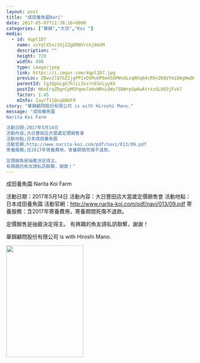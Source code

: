 ```yaml
---
layout: post
title: "成田養魚園Nari" 
date: 2017-05-07T11:38:16+0000 
categories: ["華錦","大日","Koi "] 
media:
  - id: 4qpl1D7
    name: xxYqlX5xz1UjZZgDRNVrckj8m3M
    description: ""   
    height: 720
    width: 498
    type: image/jpeg
    link: https://i.imgur.com/4qpl1D7.jpg
    prevLoc: ZBwv2lQ7GZIjgPP1vD5MuOP6m45OPWsGLxqNVq64cR9vZK8VYmiDAgNwDBDZTQxZKpWJGMU4WrzJjQD1cVAzlpkqJVUXQG7vv7K7um5wR6VxkxuYowyVRK07CLZXRWOEgki4G126v4xptWLzzN4yQqhlB7LLAYKRTM3QpMOKvkh855q1zGQLc6AErNND79HzN02ojLgRfmM62E4ONETok3EVnLqgHW8QjDj7o4UExqy5N0KVsJZ9263WZvS8YBZwxqmGFyB
    parentId: lgJQpGLgk7hlLL3xzrnESnLyy6X
    postId: N6nErqZDgnCpM5PqmolkHvWRnLQWz7SBWrpGpKwAtrxzGLOO3jFvk7
    factor: 1.45
    mInfo: IayrT11QxaDBbF9
story: "華錦顧問股份有限公司 is with Hiroshi Mano."
message: "成田養魚園
Narita Koi Farm

活動日期;2017年5月14日
活動內容;大日豐田店大當歲定價銷售會
活動地點;日本成田養魚園
活動官網;http;//www.narita-koi.com/pdf/navi/013/09.pdf
寄養服務;含2017年寄養費用，寄養期間死傷不退款。

定價銷售是抽籤決定得主。
有興趣的魚友請私訊聯繫，謝謝！"
---
```


成田養魚園
Narita Koi Farm

活動日期：2017年5月14日
活動內容：大日豐田店大當歲定價銷售會
活動地點：日本成田養魚園
活動官網：http://www.narita-koi.com/pdf/navi/013/09.pdf
寄養服務：含2017年寄養費用，寄養期間死傷不退款。

定價銷售是抽籤決定得主。
有興趣的魚友請私訊聯繫，謝謝！
 
 
[//]: #story:
華錦顧問股份有限公司 is with Hiroshi Mano.


<a href="https://i.imgur.com/4qpl1D7.jpg"><img src="https://i.imgur.com/4qpl1D7.jpg" height="300" width="207" /></a> 
 
